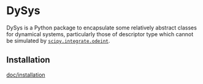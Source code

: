 # DySys

DySys is a Python package to encapsulate some relatively abstract
classes for dynamical systems, particularly those of descriptor type
which cannot be simulated by
[`scipy.integrate.odeint`](https://docs.scipy.org/doc/scipy-0.18.1/reference/generated/scipy.integrate.odeint.html).

## Installation

[doc/installation](doc/installation)
